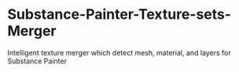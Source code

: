 # Substance-Painter-Texture-sets-Merger
Intelligent texture merger which detect mesh, material, and layers for Substance Painter
